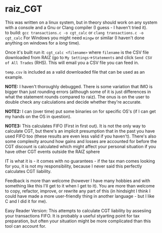 # raiz_CGT

This was written on a linux system, but in theory should work on any system with a console and a Gnu or Clang compiler (I guess - I haven't tried it).  
to build:
`gcc transactions.c -o cgt_calc` or `clang transactions.c -o cgt_calc`
For Windows you might need `mingw` or similar (I haven't done anything on windows for a *long* time).

Once it's built run it:
`cgt_calc <filename>` where `filename` is the CSV file downloaded from RAIZ (go to `My Settings`->`Statements` and click `Send CSV of All Trades` (RHS).  This will email you a CSV file you can feed in.

`temp.csv` is included as a valid downloaded file that can be used as an example.

**NOTE:**  I haven't thoroughly debugged.  There is some variation that IMO is bigger than just rounding errors (although some of it is just differences in what the statement rounds compared to raiz).  The onus is on the user to double check any calculations and decide whether they're accurate.

**NOTE2:**  I can (over time) put some binaries on for specific OS's (if I can get my hands on the OS in question).

**NOTE3:** This calculates FIFO (First in first out).  It is not the only way to calculate CGT, but there's an implicit presumption that in the past you have used FIFO too (these results are even less valid if you haven't).  There's also some complexity around how gains and losses are accounted for before the CGT discount is calculated which might affect your personal situation if you have other CGT events outside the RAIZ sphere

IT is what it is - it comes with no guarantees - if the tax man comes looking for you, it is not my responsibility, because I never said this perfectly calculates CGT liability.

Feedback is more than welcome (however I have many hobbies and with something like this I'll get to it when I get to it).  You are more than welcome to copy, refactor, improve, or rewrite any part of this (in hindsight I think I could have made a more user-friendly thing in another language - but I like C and I did it for me).


Easy Reader Version:  This attempts to calculate CGT liability by assesiing your transactions FIFO.  It is probably a useful styarting point for tax preparation, but often your situation might be more complicated than this tool can account for.

